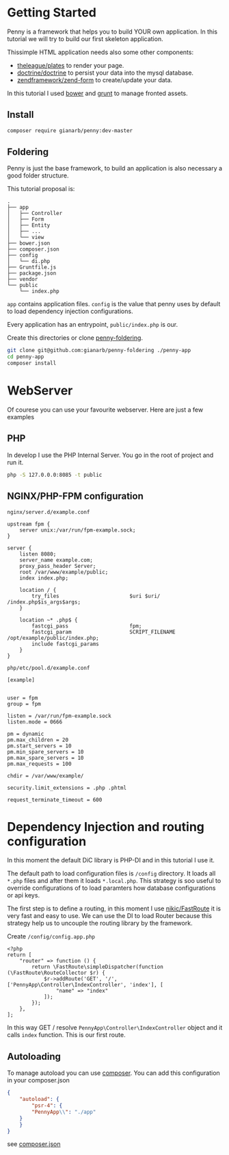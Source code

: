 # Getting Started
Penny is a framework that helps you to build YOUR own application.
In this tutorial we will try to build our first skeleton application.

Thissimple HTML application needs also some other components:

* [theleague/plates](https://github.com/theleague/plates) to render your page.
* [doctrine/doctrine](https://github/doctrine/doctrine2) to persist your data into the mysql database.
* [zendframework/zend-form](https://github/zendframework/zend-form) to create/update your data.

In this tutorial I used [bower](https://bower.io) and [grunt](http://gruntjs.com/) to manage fronted assets.

## Install

```bash
composer require gianarb/penny:dev-master
```

## Foldering

Penny is just the base framework, to build an application is also necessary a good folder structure.

This tutorial proposal is:

```
.
├── app
│   ├── Controller
│   ├── Form
│   ├── Entity
│   ├── ...
│   └── view
├── bower.json
├── composer.json
├── config
│   └── di.php
├── Gruntfile.js
├── package.json
├── vendor 
└── public
    └── index.php
```

`app` contains application files. `config` is the value that penny uses by default to load dependency injection configurations.  

Every application has an entrypoint, `public/index.php` is our.

Create this directories or clone [penny-foldering](https://github.com/gianarb/penny-foldering).

```bash
git clone git@github.com:gianarb/penny-foldering ./penny-app
cd penny-app
composer install
```

# WebServer

Of courese you can use your favourite webserver. Here are just a few examples

## PHP
In develop I use the PHP Internal Server. You go in the root of project and run it.

```bash
php -S 127.0.0.0:8085 -t public
```

## NGINX/PHP-FPM configuration

`nginx/server.d/example.conf`

```
upstream fpm {
    server unix:/var/run/fpm-example.sock;
}

server {
    listen 8080;
    server_name example.com;
    proxy_pass_header Server;
    root /var/www/example/public;
    index index.php;

    location / {
	    try_files                       $uri $uri/ /index.php$is_args$args;
    }

    location ~* .php$ {
        fastcgi_pass                    fpm;
	    fastcgi_param                   SCRIPT_FILENAME /opt/example/public/index.php;
	    include fastcgi_params
    }
}
```
`php/etc/pool.d/example.conf`

```
[example]


user = fpm
group = fpm

listen = /var/run/fpm-example.sock
listen.mode = 0666

pm = dynamic
pm.max_children = 20
pm.start_servers = 10
pm.min_spare_servers = 10
pm.max_spare_servers = 10
pm.max_requests = 100

chdir = /var/www/example/

security.limit_extensions = .php .phtml

request_terminate_timeout = 600
```

# Dependency Injection and routing configuration
In this moment the default DiC library is PHP-DI and in this tutorial I use it.

The default path to load configuration files is `/config` directory. It loads all `*.php` files and after them it loads `*.local.php`. This strategy is soo useful to override configurations of to load paramters how database configurations or api keys.

The first step is to define a routing, in this moment I use [nikic/FastRoute](https://github.com/nikic/FastRoute) it is very fast and easy to use. We can use the DI to load Router because this strategy help us to uncouple the routing library by the framework.

Create `/config/config.app.php`
```
<?php
return [
    "router" => function () {
        return \FastRoute\simpleDispatcher(function (\FastRoute\RouteCollector $r) {
            $r->addRoute('GET', '/', ['PennyApp\Controller\IndexController', 'index'], [
                "name" => "index"
            ]);
        });
    },
];
```
In this way GET / resolve `PennyApp\Controller\IndexController` object and it calls `index` function. This is our first route.

## Autoloading
To manage autoload you can use [composer](https://getcomposer.org). You can add this configuration in your composer.json
```json
{
    "autoload": {
    	"psr-4": {
	    "PennyApp\\": "./app"
	}
    }
}
```
see [composer.json](https://github.com/gianarb/penny-foldering/blob/master/composer.json)
